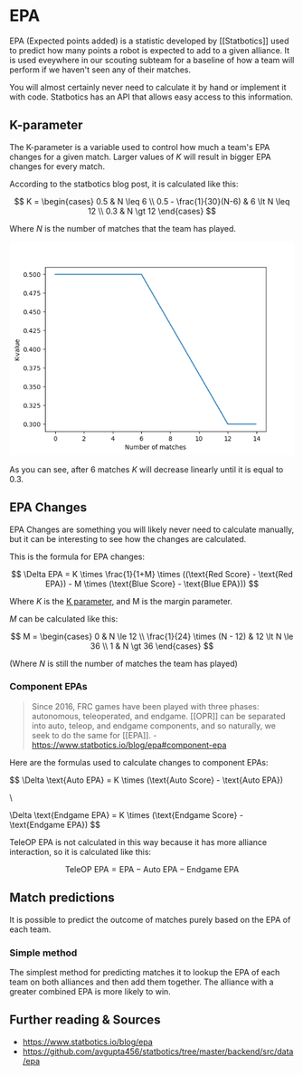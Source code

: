 # EPA

EPA (Expected points added) is a statistic developed by [[Statbotics]] used to predict how many points a robot is expected to add to a given alliance. It is used eveywhere in our scouting subteam for a baseline of how a team will perform if we haven't seen any of their matches.

You will almost certainly never need to calculate it by hand or implement it with code. Statbotics has an API that allows easy access to this information.

## K-parameter

The K-parameter is a variable used to control how much a team's EPA changes for a given match. Larger values of $K$ will result in bigger EPA changes for every match.

According to the statbotics blog post, it is calculated like this:

$$
K = \begin{cases} 
          0.5                     & N \leq 6 \\
          0.5 - \frac{1}{30}(N-6) & 6 \lt N \leq 12 \\
          0.3                     & N \gt 12 
       \end{cases}
$$

Where $N$ is the number of matches that the team has played.

![](../assets/images/epa-k_value.png)

As you can see, after 6 matches $K$ will decrease linearly until it is equal to $0.3$.

## EPA Changes

EPA Changes are something you will likely never need to calculate manually, but it can be interesting to see how the changes are calculated.

This is the formula for EPA changes:

$$
\Delta EPA = K \times \frac{1}{1+M} \times ((\text{Red Score} - \text{Red EPA}) - M \times (\text{Blue Score} - \text{Blue EPA}))
$$

Where $K$ is the [K parameter](#k-parameter), and M is the margin parameter.

$M$ can be calculated like this:

$$
M = \begin{cases}
        0                             & N \le 12 \\
        \frac{1}{24} \times (N - 12)  & 12 \lt N \le 36 \\
        1                             & N \gt 36
    \end{cases}
$$

(Where $N$ is still the number of matches the team has played)

### Component EPAs

> Since 2016, FRC games have been played with three phases: autonomous, teleoperated, and endgame. [[OPR]] can be separated into auto, teleop, and endgame components, and so naturally, we seek to do the same for [[EPA]]. 
> \- <https://www.statbotics.io/blog/epa#component-epa>

Here are the formulas used to calculate changes to component EPAs:

$$
\Delta \text{Auto EPA} = K \times (\text{Auto Score} - \text{Auto EPA})

\\

\Delta \text{Endgame EPA} = K \times (\text{Endgame Score} - \text{Endgame EPA})
$$

TeleOP EPA is not calculated in this way because it has more alliance interaction, so it is calculated like this:

$$
\text{TeleOP EPA} = \text{EPA} - \text{Auto EPA} - \text{Endgame EPA}
$$

## Match predictions

It is possible to predict the outcome of matches purely based on the EPA of each team. 

### Simple method

The simplest method for predicting matches it to lookup the EPA of each team on both alliances and then add them together. The alliance with a greater combined EPA is more likely to win.

## Further reading & Sources

- <https://www.statbotics.io/blog/epa>
- <https://github.com/avgupta456/statbotics/tree/master/backend/src/data/epa>